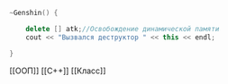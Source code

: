 ```c++
~Genshin() {

	delete [] atk;//Освобождение динамической памяти
	cout << "Вызвался деструктор " << this << endl;

}
```
[[ООП]] [[C++]] [[Класс]]